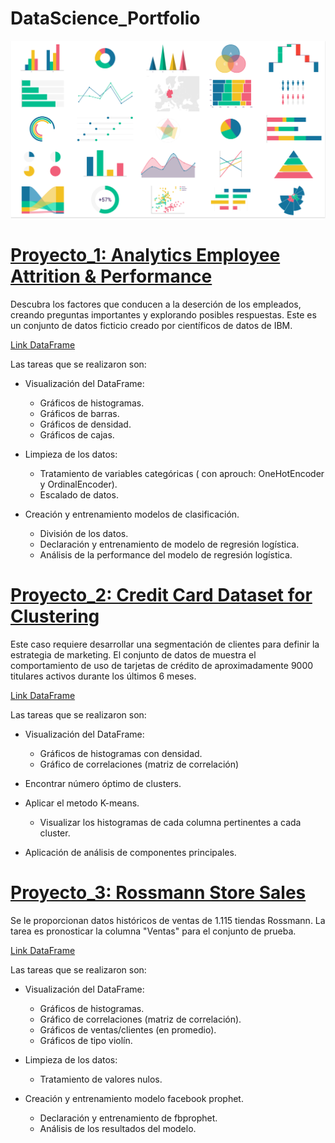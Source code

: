 
# DataScience_Portfolio

![](datavizpreviewimage2.png)

# [Proyecto_1: Analytics Employee Attrition & Performance](https://github.com/Lapantufla/Data_Analysis/blob/HumanResources_project/HumanResources_project.ipynb)

Descubra los factores que conducen a la deserción de los empleados, creando preguntas importantes y explorando posibles respuestas. 
Este es un conjunto de datos ficticio creado por científicos de datos de IBM.

[Link DataFrame](https://www.kaggle.com/datasets/pavansubhasht/ibm-hr-analytics-attrition-dataset?datasetId=1067&sortBy=voteCount)

Las tareas que se realizaron son: 

* Visualización del DataFrame: 
  * Gráficos de histogramas.
  * Gráficos de barras.
  * Gráficos de densidad.
  * Gráficos de cajas.
 
* Limpieza de los datos:
  * Tratamiento de variables categóricas ( con aprouch: OneHotEncoder y OrdinalEncoder).
  * Escalado de datos.

* Creación y entrenamiento modelos de clasificación.
  * División de los datos.
  * Declaración y entrenamiento de modelo de regresión logística.
  * Análisis de la performance del modelo de regresión logística.


# [Proyecto_2: Credit Card Dataset for Clustering](https://github.com/Lapantufla/Data_Analysis/tree/Marketing_project)

Este caso requiere desarrollar una segmentación de clientes para definir la estrategia de marketing. 
El conjunto de datos de muestra el comportamiento de uso de tarjetas de crédito de aproximadamente 9000 titulares activos durante los últimos 6 meses.

[Link DataFrame](https://www.kaggle.com/datasets/arjunbhasin2013/ccdata)

Las tareas que se realizaron son: 

* Visualización del DataFrame: 
  * Gráficos de histogramas con densidad.
  * Gráfico de correlaciones (matriz de correlación)

* Encontrar número óptimo de clusters.

* Aplicar el metodo K-means.
  * Visualizar los histogramas de cada columna pertinentes a cada cluster.

* Aplicación de análisis de componentes principales.

# [Proyecto_3: Rossmann Store Sales](https://github.com/Lapantufla/Data_Analysis/tree/StoreSales_project)

Se le proporcionan datos históricos de ventas de 1.115 tiendas Rossmann. La tarea es pronosticar la columna "Ventas" para el conjunto de prueba.

[Link DataFrame](https://www.kaggle.com/c/rossmann-store-sales/data)

Las tareas que se realizaron son: 

* Visualización del DataFrame: 
  * Gráficos de histogramas.
  * Gráfico de correlaciones (matriz de correlación).
  * Gráficos de ventas/clientes (en promedio).
  * Gráficos de tipo violín.

* Limpieza de los datos:
  * Tratamiento de valores nulos.

* Creación y entrenamiento modelo facebook prophet.
   * Declaración y entrenamiento de fbprophet.
   * Análisis de los resultados del modelo.

